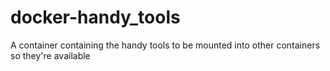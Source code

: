 # docker-handy_tools
A container containing the handy tools to be mounted into other containers so they're available
